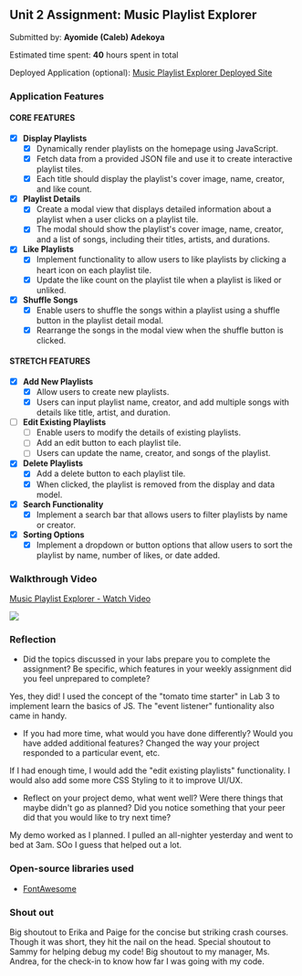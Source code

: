## Unit 2 Assignment: Music Playlist Explorer

Submitted by: **Ayomide (Caleb) Adekoya**

Estimated time spent: **40** hours spent in total

Deployed Application (optional): [Music Playlist Explorer Deployed Site]()

### Application Features

#### CORE FEATURES

- [x] **Display Playlists**
  - [x] Dynamically render playlists on the homepage using JavaScript.
  - [x] Fetch data from a provided JSON file and use it to create interactive playlist tiles.
  - [x] Each title should display the playlist's cover image, name, creator, and like count.

- [x] **Playlist Details**
  - [x] Create a modal view that displays detailed information about a playlist when a user clicks on a playlist tile.
  - [x] The modal should show the playlist's cover image, name, creator, and a list of songs, including their titles, artists, and durations.

- [x] **Like Playlists**
  - [x] Implement functionality to allow users to like playlists by clicking a heart icon on each playlist tile.
  - [x] Update the like count on the playlist tile when a playlist is liked or unliked.

- [x] **Shuffle Songs**
  - [x] Enable users to shuffle the songs within a playlist using a shuffle button in the playlist detail modal.
  - [x] Rearrange the songs in the modal view when the shuffle button is clicked.

#### STRETCH FEATURES

- [x] **Add New Playlists**
  - [x] Allow users to create new playlists.
  - [x] Users can input playlist name, creator, and add multiple songs with details like title, artist, and duration.

- [ ] **Edit Existing Playlists**
  - [ ] Enable users to modify the details of existing playlists.
  - [ ] Add an edit button to each playlist tile.
  - [ ] Users can update the name, creator, and songs of the playlist.

- [x] **Delete Playlists**
  - [x] Add a delete button to each playlist tile.
  - [x] When clicked, the playlist is removed from the display and data model.

- [x] **Search Functionality**
  - [x] Implement a search bar that allows users to filter playlists by name or creator.

- [x] **Sorting Options**
  - [x] Implement a dropdown or button options that allow users to sort the playlist by name, number of likes, or date added.

### Walkthrough Video

<div>
    <a href="https://www.loom.com/share/c6ee414882e7497b83c0f77dfa452ddf">
      <p>Music Playlist Explorer - Watch Video</p>
    </a>
    <a href="https://www.loom.com/share/c6ee414882e7497b83c0f77dfa452ddf">
      <img style="max-width:300px;" src="https://cdn.loom.com/sessions/thumbnails/c6ee414882e7497b83c0f77dfa452ddf-with-play.gif">
    </a>
</div>

### Reflection

* Did the topics discussed in your labs prepare you to complete the assignment? Be specific, which features in your weekly assignment did you feel unprepared to complete?

Yes, they did! I used the concept of the "tomato time starter" in Lab 3 to implement learn the basics of JS. The "event listener" funtionality also came in handy.

* If you had more time, what would you have done differently? Would you have added additional features? Changed the way your project responded to a particular event, etc.

If I had enough time, I would add the "edit existing playlists" functionality. I would also add some more CSS Styling to it to improve UI/UX.

* Reflect on your project demo, what went well? Were there things that maybe didn't go as planned? Did you notice something that your peer did that you would like to try next time?

My demo worked as I planned. I pulled an all-nighter yesterday and went to bed at 3am. SOo I guess that helped out a lot.

### Open-source libraries used

- [FontAwesome](https://fontawesome.com/)

### Shout out

Big shoutout to Erika and Paige for the concise but striking crash courses. Though it was short, they hit the nail on the head. Special shoutout to Sammy for helping debug my code! Big shoutout to my manager, Ms. Andrea, for the check-in to know how far I was going with my code.
